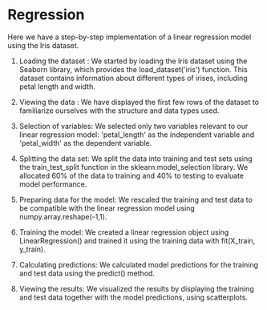 # Regression
Here we have a step-by-step implementation of a linear regression model using the Iris dataset. 
1. Loading the dataset :
We started by loading the Iris dataset using the Seaborn library, which provides the load_dataset('iris') function. This dataset contains information about different types of irises, including petal length and width.

2. Viewing the data :
We have displayed the first few rows of the dataset to familiarize ourselves with the structure and data types used.

3. Selection of variables: 
We selected only two variables relevant to our linear regression model: 'petal_length' as the independent variable and 'petal_width' as the dependent variable.

4. Splitting the data set:
We split the data into training and test sets using the train_test_split function in the sklearn.model_selection library. We allocated 60% of the data to training and 40% to testing to evaluate model performance.

5. Preparing data for the model:
We rescaled the training and test data to be compatible with the linear regression model using numpy.array.reshape(-1,1).

6. Training the model:
We created a linear regression object using LinearRegression() and trained it using the training data with fit(X_train, y_train).

7. Calculating predictions:
We calculated model predictions for the training and test data using the predict() method.

8. Viewing the results:
We visualized the results by displaying the training and test data together with the model predictions, using scatterplots.


